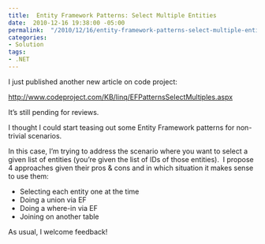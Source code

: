 ```yaml
---
title:  Entity Framework Patterns: Select Multiple Entities
date:  2010-12-16 19:38:00 -05:00
permalink:  "/2010/12/16/entity-framework-patterns-select-multiple-entities/"
categories:
- Solution
tags:
- .NET
---
```

<p>I just published another new article on code project:</p>  <p><a title="http://www.codeproject.com/KB/linq/EFPatternsSelectMultiples.aspx" href="http://www.codeproject.com/KB/linq/EFPatternsSelectMultiples.aspx">http://www.codeproject.com/KB/linq/EFPatternsSelectMultiples.aspx</a></p>  <p>It’s still pending for reviews.</p>  <p>I thought I could start teasing out some Entity Framework patterns for non-trivial scenarios.</p>  <p>In this case, I’m trying to address the scenario where you want to select a given list of entities (you’re given the list of IDs of those entities).&#160; I propose 4 approaches given their pros &amp; cons and in which situation it makes sense to use them:</p>  <ul>   <li>Selecting each entity one at the time </li>    <li>Doing a union via EF </li>    <li>Doing a where-in via EF </li>    <li>Joining on another table </li> </ul>  <p>As usual, I welcome feedback!</p>